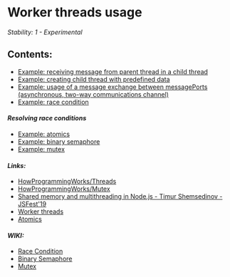 # Worker threads usage

*Stability: 1 - Experimental*

## Contents:
  - [Example: receiving message from parent thread in a child thread](workerThreads1.js)
  - [Example: creating child thread with predefined data](workerThreads2.js)
  - [Example: usage of a message exchange between messagePorts (asynchronous, two-way communications channel)](workerThreads3.js)
  - [Example: race condition](raceCondition.js)

  #### *Resolving race conditions*

  - [Example: atomics](atomics.js)
  - [Example: binary semaphore](semaphoreExample.js)
  - [Example: mutex](mutexExample.js)


#### *Links:*
  - [HowProgrammingWorks/Threads][1]
  - [HowProgrammingWorks/Mutex][2]
  - [Shared memory and multithreading in Node.js - Timur Shemsedinov - JSFest'19][3]
  - [Worker threads][4]
  - [Atomics][5]

#### *WIKI:*
  - [Race Condition][11]
  - [Binary Semaphore][12]
  - [Mutex][13]

[1]: https://github.com/HowProgrammingWorks/Threads
[2]: https://github.com/HowProgrammingWorks/Mutex
[3]: https://www.slideshare.net/tshemsedinov/shared-memory-and-multithreading-in-nodejs-timur-shemsedinov-jsfest19
[4]: https://nodejs.org/api/worker_threads.html
[5]: https://developer.mozilla.org/en-US/docs/Web/JavaScript/Reference/Global_Objects/Atomics
[11]: https://en.wikipedia.org/wiki/Race_condition
[12]: https://en.wikipedia.org/wiki/Semaphore_(programming)
[13]: https://en.wikipedia.org/wiki/Mutual_exclusion